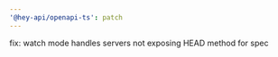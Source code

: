 ```yaml
---
'@hey-api/openapi-ts': patch
---
```


fix: watch mode handles servers not exposing HEAD method for spec
